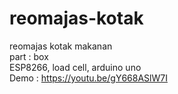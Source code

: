 # reomajas-kotak
reomajas kotak makanan
<br> part : box
<br>ESP8266, load cell, arduino uno
<br> Demo : https://youtu.be/gY668ASlW7I
